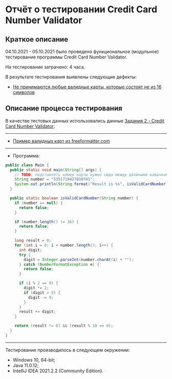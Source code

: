 # Отчёт о тестировании Credit Card Number Validator

## Краткое описание

04.10.2021 - 05.10.2021 было проведено функциональное (модульное) тестирование программы Credit Card Number Validator.

На тестирование затрачено: 4 часа.

В результате тестирования выявлены следующие дефекты:
* [Не принимаются любые валидные карты, которые состоят не из 16 символов](https://github.com/aremarss/java_1.1/issues/1)

## Описание процесса тестирования

В качестве тестовых данных использовались данные [Задания 2 - Credit Card Number Validator](https://github.com/netology-code/javaqa-homeworks/blob/master/intro/MERGED.md):
___
* [Пример валидных карт из freeformatter.com](https://www.freeformatter.com/credit-card-number-generator-validator.html)
___
* Программа:
``` java
public class Main {
  public static void main(String[] args) {
    // TODO: подставлять номер карты нужно сюда между двойными кавычками, без пробелов
    String number = "5351719427810741";
    System.out.println(String.format("Result is %s", isValidCardNumber(number) ? "OK" : "FAIL"));
  }

  public static boolean isValidCardNumber(String number) {
    if (number == null) {
      return false;
    }

    if (number.length() != 16) {
      return false;
    }

    long result = 0;
    for (int i = 0; i < number.length(); i++) {
      int digit;
      try {
        digit = Integer.parseInt(number.charAt(i) + "");
      } catch (NumberFormatException e) {
        return false;
      }

      if (i % 2 == 0) {
        digit *= 2;
        if (digit > 9) {
          digit -= 9;
        }
      }
      result += digit;
    }

    return (result != 0) && (result % 10 == 0);
  }
}
```
___
Тестирование производилось в следующем окружении:
* Windows 10, 64-bit;
* Java 11.0.12;
* IntelliJ IDEA 2021.2.2 (Community Edition).